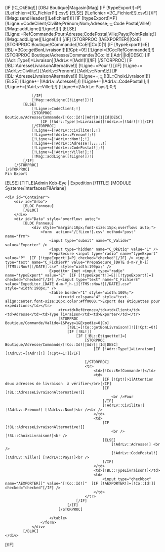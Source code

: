 [IF [!C_OkEtiq!]]
	[OBJ Boutique|Magasin|Mag]
	[IF [!typeExport!]=P]
		[!Lefichier:=[!C_FichierP!].csv!]
	[ELSE]
		[!Lefichier:=[!C_FichierE!].csv!]
	[/IF]
	[!Mag::sendHeader([!Lefichier!])!]
	[IF [!typeExport!]=P]
		[!Ligne:=CodeClient;Civilité;Prénom;Nom;Adresse;;;;;Code Postal;Ville!]
		[!Mag::addLigne([!Ligne!])!] 
	[ELSE]
		[!Ligne:=RefCommande;Pour;Adresse;CodePostal;Ville;Pays;PointRelais;!]
		[!Mag::addLigne([!Ligne!])!] 
	[/IF]
	[STORPROC [!AEXPORTER!]|CoE]
		[STORPROC Boutique/Commande/[!CoE!]|Co|0|1]
			[IF [!typeExport!]=E]
				[!BL:=[!Co::getBonLivraison!]!][!Cpt:=0!]
				[!Ligne:=[!Co::RefCommande!];!]
				[STORPROC Boutique/Adresse/Commande/[!Co::Id!]|Adr|||Id|DESC]
					[IF [!Adr::Type!]=Livraison][!AdrLv:=[!Adr!]!][/IF]
				[/STORPROC]
				[IF [!BL::AdresseLivraisonAlternative!]]
					[!Ligne+=Pour !]
				[/IF]
				[!Ligne+=[!AdrLv::Civilite!] [!AdrLv::Prenom!] [!AdrLv::Nom!];!]
				[IF [!BL::AdresseLivraisonAlternative!]]
					[!Ligne+=;;;;[!BL::ChoixLivraison!]!]
				[ELSE]
					[!Ligne+=[!AdrLv::Adresse!];!]
					[!Ligne+=[!AdrLv::CodePostal!];!]
					[!Ligne+=[!AdrLv::Ville!];!]
					[!Ligne+=[!AdrLv::Pays!];0;!]
					
				[/IF]
				[!Mag::addLigne([!Ligne!])!] 
			[ELSE]
				[!Ligne:=CodeClient;!]
				[STORPROC Boutique/Adresse/Commande/[!Co::Id!]|Adr|0|1|Id|DESC]
					[IF [!Adr::Type!]=Livraison][!AdrLv:=[!Adr!]!][/IF]
				[/STORPROC]
				[!Ligne+=[!AdrLv::Civilite!];!]
 				[!Ligne+=[!AdrLv::Prenom!];!]
				[!Ligne+=[!AdrLv::Nom!];!]
				[!Ligne+=[!AdrLv::Adresse!];;;;;!]
				[!Ligne+=[!AdrLv::CodePostal!];!]
				[!Ligne+=[!AdrLv::Ville!];!]
				[!Mag::addLigne([!Ligne!])!] 
			[/IF]
		[/STORPROC]
	[/STORPROC]
	Fin Export
[ELSE]
	[TITLE]Admin Kob-Eye | Expedition [/TITLE]
	[MODULE Systeme/Interfaces/FilAriane]
	
	<div id="Container">
		<div id="Arbo">
			[BLOC Panneau]
			[/BLOC]
		</div>
		<div id="Data" style="overflow: auto;">
			[BLOC Panneau]
				<div style="margin:10px;font-size:15px;overflow: auto;">
					<form  action="/[!Lien!].csv" method="post" name="frm">
						<input type="submit" name="C_Valider" value="Exporter" />
						<input type="hidden" name="C_OkEtiq" value="1" />
						PrepaSecure <input type="radio" name="typeExport" value="P"  [IF [!typeExport!]=P] checked="checked"[/IF] /> <input type="text" name="C_FichierP" value="PrepaSecure_[DATE d-m-Y_h-i][!TMS::Now!][/DATE].csv" style="width:190px;" />
						Expeditor Inet <input type="radio" name="typeExport" value="E"  [IF [!typeExport!]=E||[!typeExport!]=] checked="checked"[/IF] /><input type="text" name="C_FichierE" value="Expeditor_[DATE d-m-Y_h-i][!TMS::Now!][/DATE].csv" style="width:190px;" />
						<table border="1" style="width:100%;">
							<tr><td colspan="4" style="text-align:center;font-size:20px;color:#ff0000;">Export des étiquettes pour expéditions</td></tr>
							<tr><td>Reférence</td><td>Client</td><td>Adresse</td><td>Type livraison</td><td>Exporter</td></tr>
							[STORPROC Boutique/Commande/Valide=1&Paye=1&Expedie=0|Co]
								[!BL:=[!Co::getBonLivraison!]!][!Cpt:=0!]
								[IF [!BL!]]
									[IF [!BL::Etiquette!]=]
										[STORPROC Boutique/Adresse/Commande/[!Co::Id!]|Adr|||Id|DESC]
											[IF [!Adr::Type!]=Livraison][!AdrLv:=[!Adr!]!] [!Cpt+=1!][/IF]
											
										[/STORPROC]
										<tr>
											<td>[!Co::RefCommande!]</td>
											<td>
												[IF [!Cpt!]>1]Attention deux adresses de livraison  à vérifier</br>[/IF]
												[IF [!BL::AdresseLivraisonAlternative!]]
													<br />Pour 
												[/IF]
												[!AdrLv::Civilite!] [!AdrLv::Prenom!] [!AdrLv::Nom!]<br /><br />
											</td>
											<td>
												[IF [!BL::AdresseLivraisonAlternative!]]
													<br />[!BL::ChoixLivraison!]<br />
												[ELSE]
													[!AdrLv::Adresse!] <br />
													[!AdrLv::CodePostal!] [!AdrLv::Ville!] [!AdrLv::Pays!]<br />
												[/IF]
											</td>
											<td>[!BL::TypeLivraison!]</td>
											<td>
												<input type="checkbox" name="AEXPORTER[]" value="[!Co::Id!]"  [IF [!AEXPORTER!]=[!Co::Id!]] checked="checked"[/IF] />
											</td>
										</tr>
									[/IF]
								[/IF]
							[/STORPROC]				
	
						</table>
					</form>
				</div>
			[/BLOC]
	</div>
[/IF]


